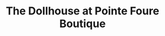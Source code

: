 ---
title: "The Dollhouse at Pointe Foure Boutique"
url: /erie/the-dollhouse-at-pointe-foure-boutique/
shop: clothes
---